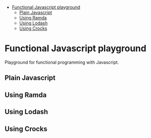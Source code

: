 <!-- TOC -->

- [Functional Javascript playground](#function-javascript-playground)
    - [Plain Javascript](#plain-javascript)
    - [Using Ramda](#using-ramda)
    - [Using Lodash](#using-lodash)
    - [Using Crocks](#using-crocks)

<!-- /TOC -->

# Functional Javascript playground

Playground for functional programming with Javascript.

## Plain Javascript
## Using Ramda
## Using Lodash
## Using Crocks
